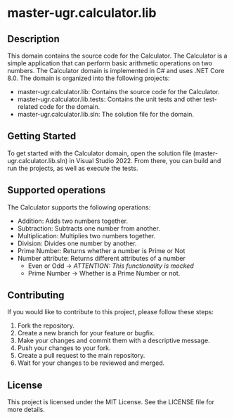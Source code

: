 # master-ugr.calculator.lib
## Description
This domain contains the source code for the Calculator. The Calculator is a simple application that can perform basic arithmetic operations on two numbers. The Calculator domain is implemented in C# and uses .NET Core 8.0.
The domain is organized into the following projects:
- master-ugr.calculator.lib: Contains the source code for the Calculator.
- master-ugr.calculator.lib.tests: Contains the unit tests and other test-related code for the domain.
- master-ugr.calculator.lib.sln: The solution file for the domain.

## Getting Started
To get started with the Calculator domain, open the solution file (master-ugr.calculator.lib.sln) in Visual Studio 2022. From there, you can build and run the projects, as well as execute the tests.

## Supported operations
The Calculator supports the following operations:
- Addition: Adds two numbers together.
- Subtraction: Subtracts one number from another.
- Multiplication: Multiplies two numbers together.
- Division: Divides one number by another.
- Prime Number: Returns whether a number is Prime or Not
- Number attribute: Returns different attributes of a number
	- Even or Odd -> *ATTENTION: This functionality is mocked*
	- Prime Number -> Whether is a Prime Number or not.

## Contributing
If you would like to contribute to this project, please follow these steps:
1. Fork the repository.
1. Create a new branch for your feature or bugfix.
1. Make your changes and commit them with a descriptive message.
1. Push your changes to your fork.
1. Create a pull request to the main repository.
1. Wait for your changes to be reviewed and merged.

## License
This project is licensed under the MIT License. See the LICENSE file for more details.